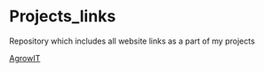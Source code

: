 # Projects_links  
Repository which includes all website links as a part of my projects

[AgrowIT](https://agrowit.in/)
